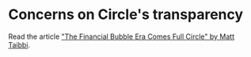 # Concerns on Circle's transparency

Read the article ["The Financial Bubble Era Comes Full Circle" by Matt Taibbi](https://twitter.com/CryptoInsider23/status/1542027718677504002).
